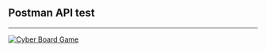 ## Postman API test

---

[![Cyber Board Game](▶)](https://youtu.be/H051c8pCy3s?si=BKHIzt8e9zGtXHg2 )
